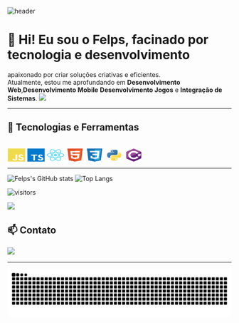 ![header](https://capsule-render.vercel.app/api?type=waving&color=gradient&height=180&section=header&text=Felps%20BR&fontSize=40&fontAlignY=35&animation=fadeIn)
# 👋 Hi! Eu sou o Felps, facinado por tecnologia e desenvolvimento
apaixonado por criar soluções criativas e eficientes.  
Atualmente, estou me aprofundando em **Desenvolvimento Web**,**Desenvolvimento Mobile** 
****Desenvolvimento Jogos**** e **Integração de Sistemas**.  <img src="https://media.giphy.com/media/WUlplcMpOCEmTGBtBW/giphy.gif" width="50">

---


## 🚀 Tecnologias e Ferramentas

<div style="display: inline_block"><br>
  <img align="center" alt="JavaScript" height="30" width="40" src="https://raw.githubusercontent.com/devicons/devicon/master/icons/javascript/javascript-plain.svg">
  <img align="center" alt="TypeScript" height="30" width="40" src="https://raw.githubusercontent.com/devicons/devicon/master/icons/typescript/typescript-plain.svg">
  <img align="center" alt="React" height="30" width="40" src="https://raw.githubusercontent.com/devicons/devicon/master/icons/react/react-original.svg">
  <img align="center" alt="HTML5" height="30" width="40" src="https://raw.githubusercontent.com/devicons/devicon/master/icons/html5/html5-original.svg">
  <img align="center" alt="CSS3" height="30" width="40" src="https://raw.githubusercontent.com/devicons/devicon/master/icons/css3/css3-original.svg">
  <img align="center" alt="Python" height="30" width="40" src="https://raw.githubusercontent.com/devicons/devicon/master/icons/python/python-original.svg">
  <img align="center" alt="Csharp" height="30" width="40" src="https://raw.githubusercontent.com/devicons/devicon/master/icons/csharp/csharp-original.svg">
</div>


---
![Felps's GitHub stats](https://github-readme-stats.vercel.app/api?username=felpsbrz&show_icons=true&theme=tokyonight)
![Top Langs](https://github-readme-stats.vercel.app/api/top-langs/?username=felpsbrz&layout=compact&theme=tokyonight)

![visitors](https://visitor-badge.glitch.me/badge?page_id=felpsbrz)

<img src="https://raw.githubusercontent.com/andreasbm/readme/master/assets/lines/rainbow.png">

## 📫 Contato

<a href="mailto:felpsfatec@gmail.com">
  <img src="https://img.shields.io/badge/-Gmail-%23333?style=for-the-badge&logo=gmail&logoColor=white">
</a>

---

![Snake animation](https://github.com/felps-br/felps-br/blob/output/github-contribution-grid-snake.svg)
